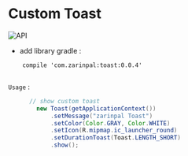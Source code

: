 # Custom Toast

![API](https://img.shields.io/badge/API-14%2B-blue.svg?style=flat)
- add library gradle : 

```Gradle
    compile 'com.zarinpal:toast:0.0.4'
        
```
`Usage` : 

```Java
      // show custom toast
        new Toast(getApplicationContext())
            .setMessage("zarinpal Toast")
            .setColor(Color.GRAY, Color.WHITE)
            .setIcon(R.mipmap.ic_launcher_round)
            .setDurationToast(Toast.LENGTH_SHORT)
            .show();
```